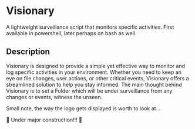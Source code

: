 # Visionary
A lightweight surveillance script that monitors specific activities. First available in powershell, later perhaps on bash as well.

## Description
Visionary is designed to provide a simple yet effective way to monitor and log specific activities in your environment. Whether you need to keep an eye on file changes, user actions, or other critical events, Visionary offers a streamlined solution to help you stay informed.
The main thought behind Visionary is to set a Folder which will be under surveillance from any changes or events, witness the unseen.

Small note, the way the logo gets displayed is worth to look at...

🚧 Under major construction!!! 🚧
